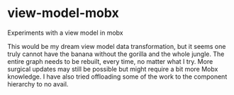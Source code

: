 # view-model-mobx
Experiments with a view model in mobx

This would be my dream view model data transformation, 
but it seems one truly cannot have the banana without the gorilla and the whole jungle.
The entire graph needs to be rebuilt, every time, no matter what I try.
More surgical updates may still be possible but might require a bit more Mobx knowledge.
I have also tried offloading some of the work to the component hierarchy to no avail.
